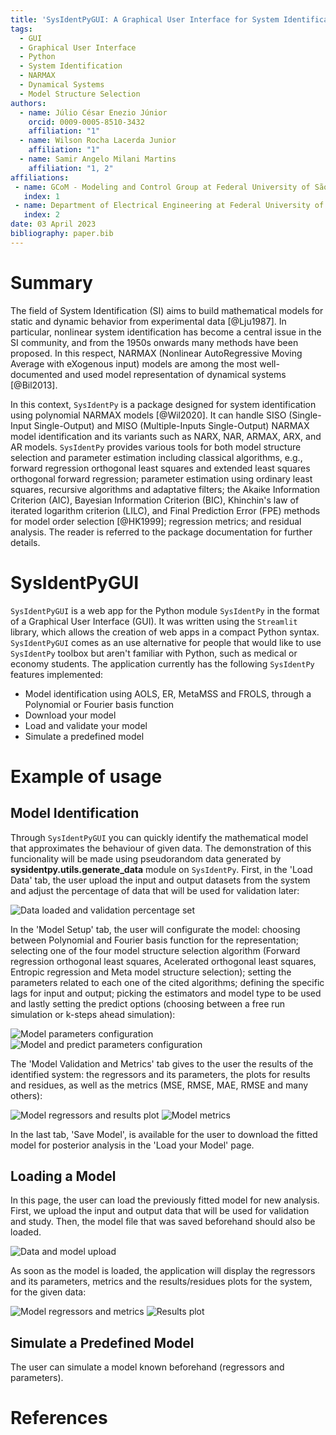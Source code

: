 ```yaml
---
title: 'SysIdentPyGUI: A Graphical User Interface for System Identification using NARMAX models'
tags:
  - GUI
  - Graphical User Interface
  - Python
  - System Identification
  - NARMAX
  - Dynamical Systems
  - Model Structure Selection
authors:
  - name: Júlio César Enezio Júnior
    orcid: 0009-0005-8510-3432
    affiliation: "1" 
  - name: Wilson Rocha Lacerda Junior
    affiliation: "1" 
  - name: Samir Angelo Milani Martins
    affiliation: "1, 2"
affiliations:
 - name: GCoM - Modeling and Control Group at Federal University of São João del-Rei, Brazil
   index: 1
 - name: Department of Electrical Engineering at Federal University of São João del-Rei, Brazil
   index: 2
date: 03 April 2023
bibliography: paper.bib
---
```


# Summary

The field of System Identification (SI) aims to build mathematical models for static and dynamic behavior from experimental data [@Lju1987]. In particular, nonlinear system identification has become a central issue in the SI community, and from the 1950s onwards many methods have been proposed. In this respect, NARMAX (Nonlinear AutoRegressive Moving Average with eXogenous input) models are among the most well-documented and used model representation of dynamical systems [@Bil2013].

In this context, `SysIdentPy` is a package designed for system identification using polynomial NARMAX models [@Wil2020]. It can handle SISO (Single-Input Single-Output) and MISO (Multiple-Inputs Single-Output) NARMAX model identification and its variants such as NARX, NAR, ARMAX, ARX, and AR models. `SysIdentPy` provides various tools for both model structure selection and parameter estimation including classical algorithms, e.g., forward regression orthogonal least squares and extended least squares orthogonal forward regression; parameter estimation using ordinary least squares, recursive algorithms and adaptative filters; the Akaike Information Criterion (AIC), Bayesian Information Criterion (BIC), Khinchin's law of iterated logarithm criterion (LILC), and Final Prediction Error (FPE) methods for model order selection [@HK1999]; regression metrics; and residual analysis. The reader is referred to the package documentation for further details.

# SysIdentPyGUI

`SysIdentPyGUI` is a web app for the Python module `SysIdentPy` in the format of a Graphical User Interface (GUI). It was written using the `Streamlit` library, which allows the creation of web apps in a compact Python syntax. `SysIdentPyGUI` comes as an use alternative for people that would like to use `SysIdentPy` toolbox but aren't familiar with Python, such as medical or economy students. The application currently has the following `SysIdentPy` features implemented:

- Model identification using AOLS, ER, MetaMSS and FROLS, through a Polynomial or Fourier basis function
- Download your model
- Load and validate your model
- Simulate a predefined model

# Example of usage

## Model Identification

Through `SysIdentPyGUI` you can quickly identify the mathematical model that approximates the behaviour of given data. The demonstration of this funcionality will be made using pseudorandom data generated by **sysidentpy.utils.generate_data** module on `SysIdentPy`. First, in the 'Load Data' tab, the user upload the input and output datasets from the system and adjust the percentage of data that will be used for validation later:

![Data loaded and validation percentage set](/images/1.png)

In the 'Model Setup' tab, the user will configurate the model: choosing between Polynomial and Fourier basis function for the representation; selecting one of the four model structure selection algorithm (Forward regression orthogonal least squares, Acelerated orthogonal least squares, Entropic regression and Meta model structure selection); setting the parameters related to each one of the cited algorithms; defining the specific lags for input and output; picking the estimators and model type to be used and lastly setting the predict options (choosing between a free run simulation or k-steps ahead simulation):

![Model parameters configuration](/images/2.png)
![Model and predict parameters configuration](/images/3.png)

The 'Model Validation and Metrics' tab gives to the user the results of the identified system: the regressors and its parameters, the plots for results and residues, as well as the metrics (MSE, RMSE, MAE, RMSE and many others):

![Model regressors and results plot](/images/4.png)
![Model metrics](/images/5.png)

In the last tab, 'Save Model', is available for the user to download the fitted model for posterior analysis in the 'Load your Model' page.

## Loading a Model

In this page, the user can load the previously fitted model for new analysis. First, we upload the input and output data that will be used for validation and study. Then, the model file that was saved beforehand should also be loaded.

![Data and model upload](/images/6.png)

As soon as the model is loaded, the application will display the regressors and its parameters, metrics and the results/residues plots for the system, for the given data:

![Model regressors and metrics](/images/7.png)
![Results plot](/images/8.png)

## Simulate a Predefined Model

The user can simulate a model known beforehand (regressors and parameters).

# References